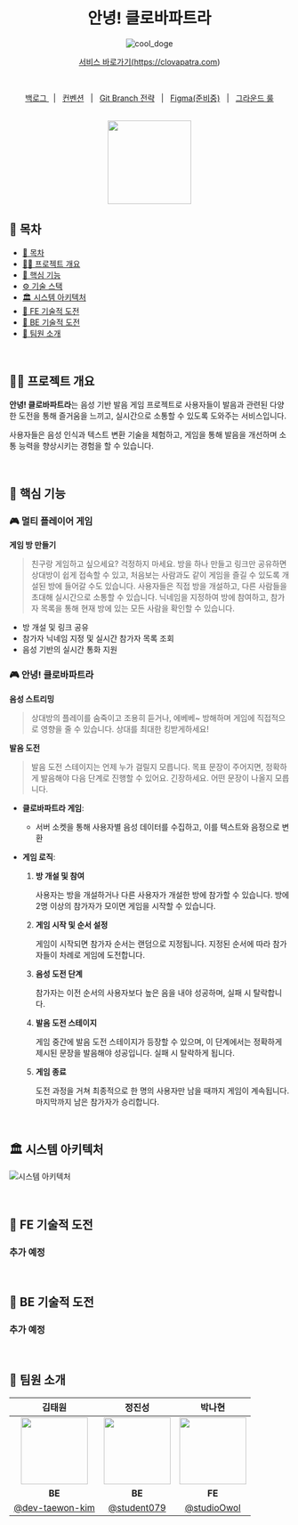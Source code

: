 <div align="center">
  <h1>안녕! 클로바파트라</h1>

![cool_doge](https://github.com/user-attachments/assets/6fdeaaf2-b1a2-48a7-b182-0fb90c997326)

<a href="https://clovapatra.com">서비스 바로가기(https://clovapatra.com)</a>

</div>

<br/>

<p align=center>
    <a href="https://github.com/orgs/boostcampwm-2024/projects/115/views/1">백로그 </a>
    &nbsp; | &nbsp;
    <a href="https://github.com/boostcampwm-2024/web19-Clovapatra/wiki/Convention">컨벤션</a>
    &nbsp; | &nbsp;
    <a href="https://github.com/boostcampwm-2024/web19-Clovapatra/wiki/Git-Branch-%EC%A0%84%EB%9E%B5">Git Branch 전략</a>
    &nbsp; | &nbsp;
    <a href="#">Figma(준비중)</a> 
    &nbsp; | &nbsp;
    <a href="https://github.com/boostcampwm-2024/web19-boostproject/wiki/%EA%B7%B8%EB%9D%BC%EC%9A%B4%EB%93%9C-%EB%A3%B0">그라운드 룰</a>
</p>

<br>

<div align=center>
    <a href="https://hits.seeyoufarm.com"><img src="https://hits.seeyoufarm.com/api/count/incr/badge.svg?url=https%3A%2F%2Fgithub.com%2Fboostcampwm-2024%2Fweb19-boostproject&count_bg=%2379C83D&title_bg=%23555555&icon=&icon_color=%23E7E7E7&title=hits&edge_flat=false" width="150px"/></a>
</div>

## 📄 목차

- [📄 목차](#-목차)
- [✍🏻 프로젝트 개요](#-프로젝트-개요)
- [🚀 핵심 기능](#-핵심-기능)
- [⚙️ 기술 스택](#️-기술-스택)
- [🏛️ 시스템 아키텍처](#️-시스템-아키텍처)
- [🔎 FE 기술적 도전](#-fe-기술적-도전)
- [🔎 BE 기술적 도전](#-be-기술적-도전)
- [🧡 팀원 소개](#-팀원-소개)

<br />

## ✍🏻 프로젝트 개요

**안녕! 클로바파트라**는 음성 기반 발음 게임 프로젝트로 사용자들이 발음과 관련된 다양한 도전을 통해 즐거움을 느끼고, 실시간으로 소통할 수 있도록 도와주는 서비스입니다.

사용자들은 음성 인식과 텍스트 변환 기술을 체험하고, 게임을 통해 발음을 개선하며 소통 능력을 향상시키는 경험을 할 수 있습니다.

<br />

## **🔎 핵심 기능**

### **🎮 멀티 플레이어 게임**

**게임 방 만들기**

> 친구랑 게임하고 싶으세요? 걱정하지 마세요. 방을 하나 만들고 링크만 공유하면 상대방이 쉽게 접속할 수 있고, 처음보는 사람과도 같이 게임을 즐길 수 있도록 개설된 방에 들어갈 수도 있습니다. 사용자들은 직접 방을 개설하고, 다른 사람들을 초대해 실시간으로 소통할 수 있습니다. 닉네임을 지정하여 방에 참여하고, 참가자 목록을 통해 현재 방에 있는 모든 사람을 확인할 수 있습니다.

- 방 개설 및 링크 공유
- 참가자 닉네임 지정 및 실시간 참가자 목록 조회
- 음성 기반의 실시간 통화 지원

### **🎮 안녕! 클로바파트라**

**음성 스트리밍**

> 상대방의 플레이를 숨죽이고 조용히 듣거나, 에베베~ 방해하며 게임에 직접적으로 영향을 줄 수 있습니다. 상대를 최대한 킹받게하세요!

**발음 도전**

> 발음 도전 스테이지는 언제 누가 걸릴지 모릅니다. 목표 문장이 주어지면, 정확하게 발음해야 다음 단계로 진행할 수 있어요. 긴장하세요. 어떤 문장이 나올지 모릅니다.

- **클로바파트라 게임**:
  - 서버 소켓을 통해 사용자별 음성 데이터를 수집하고, 이를 텍스트와 음정으로 변환
- **게임 로직**:

  1. **방 개설 및 참여**

     사용자는 방을 개설하거나 다른 사용자가 개설한 방에 참가할 수 있습니다. 방에 2명 이상의 참가자가 모이면 게임을 시작할 수 있습니다.

  2. **게임 시작 및 순서 설정**

     게임이 시작되면 참가자 순서는 랜덤으로 지정됩니다. 지정된 순서에 따라 참가자들이 차례로 게임에 도전합니다.

  3. **음성 도전 단계**

     참가자는 이전 순서의 사용자보다 높은 음을 내야 성공하며, 실패 시 탈락합니다.

  4. **발음 도전 스테이지**

     게임 중간에 발음 도전 스테이지가 등장할 수 있으며, 이 단계에서는 정확하게 제시된 문장을 발음해야 성공입니다. 실패 시 탈락하게 됩니다.

  5. **게임 종료**

     도전 과정을 거쳐 최종적으로 한 명의 사용자만 남을 때까지 게임이 계속됩니다. 마지막까지 남은 참가자가 승리합니다.

<br />

## 🏛️ 시스템 아키텍처

![시스템 아키텍처](https://github.com/user-attachments/assets/79a3f4c1-c325-4678-9316-42a69087abd1)

<br />

## 🔎 FE 기술적 도전

### 추가 예정

<br />

## 🔎 BE 기술적 도전

### 추가 예정

<br />

## 🧡 팀원 소개

|                                       김태원                                        |                                        정진성                                        |                                       박나현                                       |
| :---------------------------------------------------------------------------------: | :----------------------------------------------------------------------------------: | :--------------------------------------------------------------------------------: |
| <img src="https://avatars.githubusercontent.com/u/85913822?s=64&v=4" width="120" /> | <img src="https://avatars.githubusercontent.com/u/102852555?s=64&v=4" width="120" /> | <img src="https://avatars.githubusercontent.com/u/116629752?s=64&v=4" width="120"> |
|                                       **BE**                                        |                                        **BE**                                        |                                       **FE**                                       |
|                [@dev-taewon-kim](https://github.com/dev-taewon-kim)                 |                     [@student079](https://github.com/student079)                     |                    [@studioOwol](https://github.com/studioOwol)                    |
